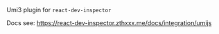 Umi3 plugin for `react-dev-inspector`

Docs see: https://react-dev-inspector.zthxxx.me/docs/integration/umijs
